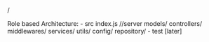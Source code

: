 /

Role based Architecture: 
    - src
        index.js //server
        models/
        controllers/
        middlewares/
        services/
        utils/
        config/
        repository/
    - test [later]